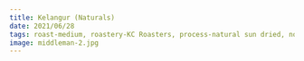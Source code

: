 ```yaml
---
title: Kelangur (Naturals)
date: 2021/06/28
tags: roast-medium, roastery-KC Roasters, process-natural sun dried, notes-jasmine, notes-caramel, notes-jackfruit, rating-6
image: middleman-2.jpg
---
```

